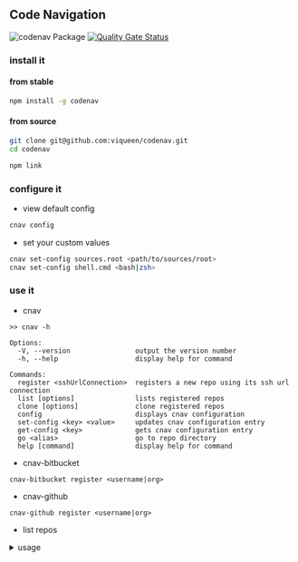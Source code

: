 ## Code Navigation

![codenav Package](https://github.com/viqueen/codenav/workflows/codenav%20Package/badge.svg)
[![Quality Gate Status](https://sonarcloud.io/api/project_badges/measure?project=viqueen_codenav&metric=alert_status)](https://sonarcloud.io/dashboard?id=viqueen_codenav)

### install it

#### from stable

```bash
npm install -g codenav
```

#### from source

```bash
git clone git@github.com:viqueen/codenav.git
cd codenav

npm link
```

### configure it

- view default config

```bash
cnav config
```

- set your custom values

```bash
cnav set-config sources.root <path/to/sources/root>
cnav set-config shell.cmd <bash|zsh>
```

### use it

- cnav

```
>> cnav -h

Options:
  -V, --version                output the version number
  -h, --help                   display help for command

Commands:
  register <sshUrlConnection>  registers a new repo using its ssh url connection
  list [options]               lists registered repos
  clone [options]              clone registered repos
  config                       displays cnav configuration
  set-config <key> <value>     updates cnav configuration entry
  get-config <key>             gets cnav configuration entry
  go <alias>                   go to repo directory
  help [command]               display help for command
```

- cnav-bitbucket

```
cnav-bitbucket register <username|org>
```

- cnav-github

```
cnav-github register <username|org>
```

- list repos

<details>
<summary>usage</summary>
<p>
```
Usage: cnav list [options]

lists registered repos

Options:
-h, --host <name> filter by host (default: "_")
-ns, --namespace <namespace> filter by namespace (default: "_")
-l, --location display checkout location only (default: false)

````
</p>
</details>

```bash
cnav list
cnav list -ns <username|org>
cnav list -h <github.com|bitbucket.org>
cnav list -ns <username|org> -h <github.com|bitbucket.org>
````

- clone repos

<details>
<summary>usage</summary>
<p>
```
Usage: cnav clone [options]

clone registered repos

Options:
-h, --host <name> filter by host (default: "_")
-ns, --namespace <namespace> filter by namespace (default: "_")

````
</p>
</details>

```bash
cnav clone
cnav clone -ns <username|org>
cnav clone -h <github.com|bitbucket.org>
cnav clone -ns <username|org> -h <github.com|bitbucket.org>
````

- navigate to repo

```bash
cnav go <name>
```

> :warning: make sure your `shell.cmd` config is set to the shell you are using (either bash or zsh or ...)
